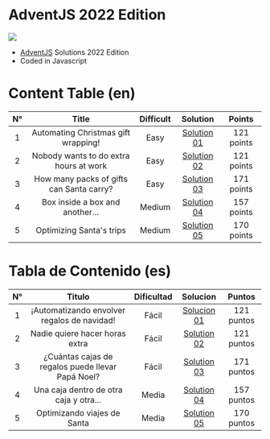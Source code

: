 # AdventJS 2022 Edition
![](https://adventjs.dev/og.png)

- [AdventJS](https://adventjs.dev/ "AdventJS") Solutions 2022 Edition
- Coded in Javascript

# Content Table (en)
|  N° | Title | Difficult | Solution | Points |
| :------------: | :------------: | :------------: | :------------: | :------------: |
|  1 | Automating Christmas gift wrapping!  | Easy | [Solution 01](https://github.com/eudaldgr/adventjs-2022-challenge/tree/main/challenges/challenge_01 "Solution 01") | 121 points |
|  2 | Nobody wants to do extra hours at work  | Easy | [Solution 02](https://github.com/eudaldgr/adventjs-2022-challenge/tree/main/challenges/challenge_02 "Solution 02") | 121 points |
|  3 | How many packs of gifts can Santa carry?  | Easy | [Solution 03](https://github.com/eudaldgr/adventjs-2022-challenge/tree/main/challenges/challenge_03 "Solution 03") | 171 points |
|  4 | Box inside a box and another...  | Medium | [Solution 04](https://github.com/eudaldgr/adventjs-2022-challenge/tree/main/challenges/challenge_04 "Solution 04") | 157 points |
|  5 | Optimizing Santa's trips  | Medium | [Solution 05](https://github.com/eudaldgr/adventjs-2022-challenge/tree/main/challenges/challenge_05 "Solution 05") | 170 points |

# Tabla de Contenido (es)
|  N° | Titulo | Dificultad | Solucion | Puntos |
| :------------: | :------------: | :------------: | :------------: | :------------: |
|  1 | ¡Automatizando envolver regalos de navidad!  | Fácil | [Solucion 01](https://github.com/eudaldgr/adventjs-2022-challenge/tree/main/challenges/challenge_01 "Solucion 01") | 121 puntos |
|  2 | Nadie quiere hacer horas extra  | Fácil | [Solution 02](https://github.com/eudaldgr/adventjs-2022-challenge/tree/main/challenges/challenge_02 "Solution 02") | 121 puntos |
|  3 | ¿Cuántas cajas de regalos puede llevar Papá Noel?  | Fácil | [Solution 03](https://github.com/eudaldgr/adventjs-2022-challenge/tree/main/challenges/challenge_03 "Solution 03") | 171 puntos |
|  4 | Una caja dentro de otra caja y otra...  | Media | [Solution 04](https://github.com/eudaldgr/adventjs-2022-challenge/tree/main/challenges/challenge_04 "Solution 04") | 157 puntos |
|  5 | Optimizando viajes de Santa  | Media | [Solution 05](https://github.com/eudaldgr/adventjs-2022-challenge/tree/main/challenges/challenge_05 "Solution 05") | 170 puntos |